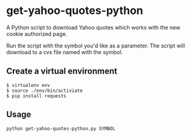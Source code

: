 # get-yahoo-quotes-python

A Python script to download Yahoo quotes which works with the new cookie authorized page.

Run the script with the symbol you'd like as a parameter. The script will download to a cvs file named with the symbol.


## Create a virtual environment

```
$ virtualenv env
$ source ./env/bin/activiate
$ pip install requests
```

## Usage


```
python get-yahoo-quotes-python.py SYMBOL
```
